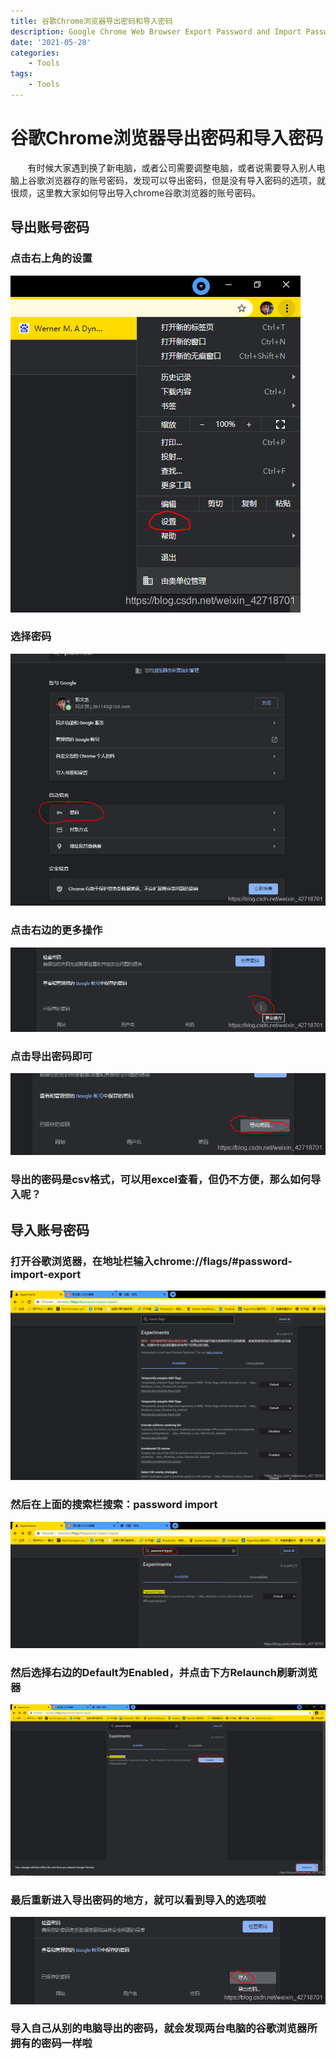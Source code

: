 ```yaml
---
title: 谷歌Chrome浏览器导出密码和导入密码
description: Google Chrome Web Browser Export Password and Import Password
date: '2021-05-28'
categories:
    - Tools
tags:
    - Tools
---
```


# 谷歌Chrome浏览器导出密码和导入密码

&nbsp;&nbsp;&nbsp;&nbsp;&nbsp;&nbsp;&nbsp;有时候大家遇到换了新电脑，或者公司需要调整电脑，或者说需要导入别人电脑上谷歌浏览器存的账号密码，发现可以导出密码，但是没有导入密码的选项，就很烦，这里教大家如何导出导入chrome谷歌浏览器的账号密码。

## 导出账号密码

### 点击右上角的设置

![](https://raw.githubusercontent.com/JavenJin/blog-image/master/content/post/Tools/Google%20Chrome%20Web%20Browser%20Import%20Password%20and%20Export%20Password/chrome-password1.png)

### 选择密码

![](https://raw.githubusercontent.com/JavenJin/blog-image/master/content/post/Tools/Google%20Chrome%20Web%20Browser%20Import%20Password%20and%20Export%20Password/chrome-password2.png)

### 点击右边的更多操作

![](https://raw.githubusercontent.com/JavenJin/blog-image/master/content/post/Tools/Google%20Chrome%20Web%20Browser%20Import%20Password%20and%20Export%20Password/chrome-password3.png)

### 点击导出密码即可

![](https://raw.githubusercontent.com/JavenJin/blog-image/master/content/post/Tools/Google%20Chrome%20Web%20Browser%20Import%20Password%20and%20Export%20Password/chrome-password4.png)

### 导出的密码是csv格式，可以用excel查看，但仍不方便，那么如何导入呢？

## 导入账号密码

### 打开谷歌浏览器，在地址栏输入chrome://flags/#password-import-export

![](https://raw.githubusercontent.com/JavenJin/blog-image/master/content/post/Tools/Google%20Chrome%20Web%20Browser%20Import%20Password%20and%20Export%20Password/chrome-password5.png)

### 然后在上面的搜索栏搜索：password import

![](https://raw.githubusercontent.com/JavenJin/blog-image/master/content/post/Tools/Google%20Chrome%20Web%20Browser%20Import%20Password%20and%20Export%20Password/chrome-password6.png)

### 然后选择右边的Default为Enabled，并点击下方Relaunch刷新浏览器

![](https://raw.githubusercontent.com/JavenJin/blog-image/master/content/post/Tools/Google%20Chrome%20Web%20Browser%20Import%20Password%20and%20Export%20Password/chrome-password7.png)

### 最后重新进入导出密码的地方，就可以看到导入的选项啦

![](https://raw.githubusercontent.com/JavenJin/blog-image/master/content/post/Tools/Google%20Chrome%20Web%20Browser%20Import%20Password%20and%20Export%20Password/chrome-password8.png)

### 导入自己从别的电脑导出的密码，就会发现两台电脑的谷歌浏览器所拥有的密码一样啦